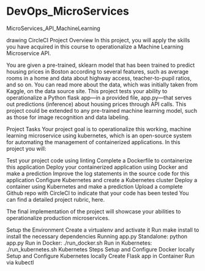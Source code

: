 # DevOps_MicroServices
MicroServices_API_MachineLearning

drawing
CircleCI
Project Overview
In this project, you will apply the skills you have acquired in this course to operationalize a Machine Learning Microservice API.

You are given a pre-trained, sklearn model that has been trained to predict housing prices in Boston according to several features, such as average rooms in a home and data about highway access, teacher-to-pupil ratios, and so on. You can read more about the data, which was initially taken from Kaggle, on the data source site. This project tests your ability to operationalize a Python flask app—in a provided file, app.py—that serves out predictions (inference) about housing prices through API calls. This project could be extended to any pre-trained machine learning model, such as those for image recognition and data labeling.

Project Tasks
Your project goal is to operationalize this working, machine learning microservice using kubernetes, which is an open-source system for automating the management of containerized applications. In this project you will:

Test your project code using linting
Complete a Dockerfile to containerize this application
Deploy your containerized application using Docker and make a prediction
Improve the log statements in the source code for this application
Configure Kubernetes and create a Kubernetes cluster
Deploy a container using Kubernetes and make a prediction
Upload a complete Github repo with CircleCI to indicate that your code has been tested
You can find a detailed project rubric, here.

The final implementation of the project will showcase your abilities to operationalize production microservices.

Setup the Environment
Create a virtualenv and activate it
Run make install to install the necessary dependencies
Running app.py
Standalone: python app.py
Run in Docker: ./run_docker.sh
Run in Kubernetes: ./run_kubernetes.sh
Kubernetes Steps
Setup and Configure Docker locally
Setup and Configure Kubernetes locally
Create Flask app in Container
Run via kubectl
